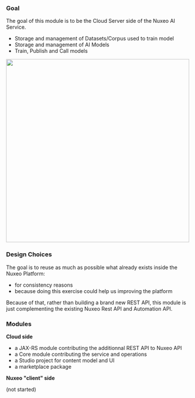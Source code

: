 ### Goal

The goal of this module is to be the Cloud Server side of the Nuxeo AI Service.

 - Storage and management of Datasets/Corpus used to train model
 - Storage and management of AI Models
 - Train, Publish and Call models

<img src="https://www.lucidchart.com/publicSegments/view/e0131d14-a1c1-4491-8d38-5b822f4916e9/image.png" width="500px"/>

### Design Choices

The goal is to reuse as much as possible what already exists inside the Nuxeo Platform:

 - for consistency reasons
 - because doing this exercise could help us improving the platform

Because of that, rather than building a brand new REST API, this module is just complementing the existing Nuxeo Rest API and Automation API.

### Modules

**Cloud side**

 - a JAX-RS module contributing the additionnal REST API to Nuxeo API
 - a Core module contributing the service and operations
 - a Studio project for content model and UI
 - a marketplace package

**Nuxeo "client" side** 

(not started)




